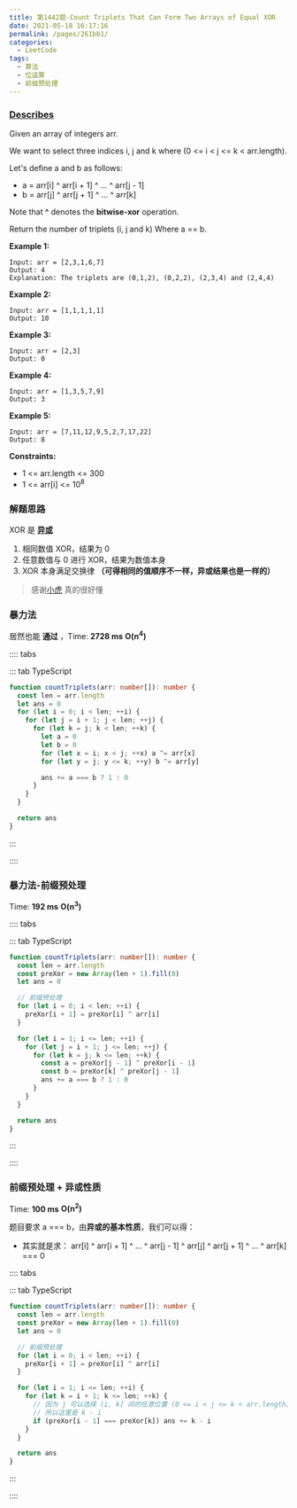 ```yaml
---
title: 第1442题-Count Triplets That Can Form Two Arrays of Equal XOR
date: 2021-05-18 16:17:16
permalink: /pages/261bb1/
categories:
  - LeetCode
tags:
  - 算法
  - 位运算
  - 前缀预处理
---
```


### [Describes](https://leetcode-cn.com/problems/count-triplets-that-can-form-two-arrays-of-equal-xor/)

Given an array of integers <span class="span-shadow">arr</span>.

We want to select three indices <span class="span-shadow">i</span>, <span class="span-shadow">j</span> and <span class="span-shadow">k</span> where (<span class="span-shadow">0 <= i < j <= k < arr.length</span>).

Let's define a and b as follows:

- <span class="span-shadow">a = arr[i] ^ arr[i + 1] ^ ... ^ arr[j - 1]</span>
- <span class="span-shadow">b = arr[j] ^ arr[j + 1] ^ ... ^ arr[k]</span>

Note that **^** denotes the **bitwise-xor** operation.

Return the number of triplets (<span class="span-shadow">i</span>, <span class="span-shadow">j</span> and <span class="span-shadow">k</span>) Where <span class="span-shadow">a == b</span>.

<!-- more -->

**Example 1:**

```
Input: arr = [2,3,1,6,7]
Output: 4
Explanation: The triplets are (0,1,2), (0,2,2), (2,3,4) and (2,4,4)
```

**Example 2:**

```
Input: arr = [1,1,1,1,1]
Output: 10
```

**Example 3:**

```
Input: arr = [2,3]
Output: 0
```

**Example 4:**

```
Input: arr = [1,3,5,7,9]
Output: 3
```

**Example 5:**

```
Input: arr = [7,11,12,9,5,2,7,17,22]
Output: 8
```

**Constraints:**

- <span class="span-shadow">1 <= arr.length <= 300</span>
- <span class="span-shadow">1 <= arr[i] <= 10<sup>8</sup></span>

### 解题思路

<span class="span-shadow">XOR</span> 是 **[异或](https://yao-zhixiang.top/pages/339ea6/#%E5%BC%82%E6%88%96%E8%BF%90%E7%AE%97)**

1. 相同数值 <span class="span-shadow">XOR</span>，结果为 <span class="span-shadow">0</span>
2. 任意数值与 <span class="span-shadow">0</span> 进行 <span class="span-shadow">XOR</span>，结果为数值本身
3. <span class="span-shadow">XOR</span> 本身满足交换律 **（可得相同的值顺序不一样，异或结果也是一样的）**

> 感谢[小虎](https://leetcode-cn.com/problems/count-triplets-that-can-form-two-arrays-of-equal-xor/solution/xin-shou-pian-qian-ru-shen-chu-xi-lie-1-cnk37/) 真的很好懂

### 暴力法

居然也能 **通过** ，Time: **2728 ms** **O(n<sup>4</sup>)**

:::: tabs

::: tab TypeScript

```TypeScript
function countTriplets(arr: number[]): number {
  const len = arr.length
  let ans = 0
  for (let i = 0; i < len; ++i) {
    for (let j = i + 1; j < len; ++j) {
      for (let k = j; k < len; ++k) {
        let a = 0
        let b = 0
        for (let x = i; x < j; ++x) a ^= arr[x]
        for (let y = j; y <= k; ++y) b ^= arr[y]

        ans += a === b ? 1 : 0
      }
    }
  }

  return ans
}
```

:::

::::

### 暴力法-前缀预处理

Time: **192 ms** **O(n<sup>3</sup>)**

:::: tabs

::: tab TypeScript

```TypeScript
function countTriplets(arr: number[]): number {
  const len = arr.length
  const preXor = new Array(len + 1).fill(0)
  let ans = 0

  // 前缀预处理
  for (let i = 0; i < len; ++i) {
    preXor[i + 1] = preXor[i] ^ arr[i]
  }

  for (let i = 1; i <= len; ++i) {
    for (let j = i + 1; j <= len; ++j) {
      for (let k = j; k <= len; ++k) {
        const a = preXor[j - 1] ^ preXor[i - 1]
        const b = preXor[k] ^ preXor[j - 1]
        ans += a === b ? 1 : 0
      }
    }
  }

  return ans
}
```

:::

::::

### 前缀预处理 + 异或性质

Time: **100 ms** **O(n<sup>2</sup>)**

题目要求 <span class="span-shadow">a === b</span>，由**异或的基本性质**，我们可以得：

- 其实就是求： <span class="span-shadow">arr[i] ^ arr[i + 1] ^ ... ^ arr[j - 1] ^ arr[j] ^ arr[j + 1] ^ ... ^ arr[k] === 0</span>

:::: tabs

::: tab TypeScript

```TypeScript
function countTriplets(arr: number[]): number {
  const len = arr.length
  const preXor = new Array(len + 1).fill(0)
  let ans = 0

  // 前缀预处理
  for (let i = 0; i < len; ++i) {
    preXor[i + 1] = preXor[i] ^ arr[i]
  }

  for (let i = 1; i <= len; ++i) {
    for (let k = i + 1; k <= len; ++k) {
      // 因为 j 可以选择 (i, k] 间的任意位置 (0 <= i < j <= k < arr.length)
      // 所以这里是 k - i
      if (preXor[i - 1] === preXor[k]) ans += k - i
    }
  }

  return ans
}
```

:::

::::
